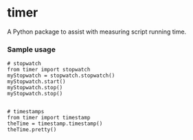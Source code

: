 timer
=====

A Python package to assist with measuring script running time.

### Sample usage
 
    # stopwatch
    from timer import stopwatch
    myStopwatch = stopwatch.stopwatch()
    myStopwatch.start()
    myStopwatch.stop()
    myStopwatch.stop()
    

    # timestamps
    from timer import timestamp
    theTime = timestamp.timestamp()
    theTime.pretty()